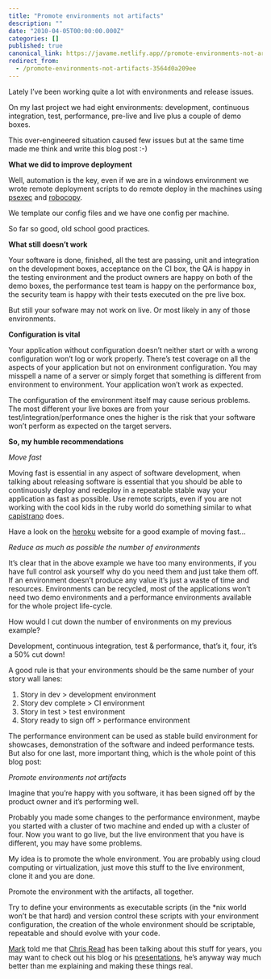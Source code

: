 ```yaml
---
title: "Promote environments not artifacts"
description: ""
date: "2010-04-05T00:00:00.000Z"
categories: []
published: true
canonical_link: https://javame.netlify.app//promote-environments-not-artifacts-3564d0a209ee
redirect_from:
  - /promote-environments-not-artifacts-3564d0a209ee
---
```


Lately I’ve been working quite a lot with environments and release issues.

On my last project we had eight environments: development, continuous integration, test, performance, pre-live and live plus a couple of demo boxes.

This over-engineered situation caused few issues but at the same time made me think and write this blog post :-)

**What we did to improve deployment**

Well, automation is the key, even if we are in a windows environment we wrote remote deployment scripts to do remote deploy in the machines using [psexec](http://technet.microsoft.com/en-us/sysinternals/bb897553.aspx) and [robocopy](http://technet.microsoft.com/en-us/library/cc733145%28WS.10%29.aspx).

We template our config files and we have one config per machine.

So far so good, old school good practices.

**What still doesn’t work**

Your software is done, finished, all the test are passing, unit and integration on the development boxes, acceptance on the CI box, the QA is happy in the testing environment and the product owners are happy on both of the demo boxes, the performance test team is happy on the performance box, the security team is happy with their tests executed on the pre live box.

But still your sofware may not work on live. Or most likely in any of those environments.

**Configuration is vital**

Your application without configuration doesn’t neither start or with a wrong configuration won’t log or work properly. There’s test coverage on all the aspects of your application but not on environment configuration. You may misspell a name of a server or simply forget that something is different from environment to environment. Your application won’t work as expected.

The configuration of the environment itself may cause serious problems. The most different your live boxes are from your test/integration/performance ones the higher is the risk that your software won’t perform as expected on the target servers.

**So, my humble recommendations**

_Move fast_

Moving fast is essential in any aspect of software development, when talking about releasing software is essential that you should be able to continuously deploy and redeploy in a repeatable stable way your application as fast as possible. Use remote scripts, even if you are not working with the cool kids in the ruby world do something similar to what [capistrano](http://www.capify.org/index.php/Capistrano) does.

Have a look on the [heroku](http://heroku.com/) website for a good example of moving fast…

_Reduce as much as possible the number of environments_

It’s clear that in the above example we have too many environments, if you have full control ask yourself why do you need them and just take them off. If an environment doesn’t produce any value it’s just a waste of time and resources. Environments can be recycled, most of the applications won’t need two demo environments and a performance environments available for the whole project life-cycle.

How would I cut down the number of environments on my previous example?

Development, continuous integration, test & performance, that’s it, four, it’s a 50% cut down!

A good rule is that your environments should be the same number of your story wall lanes:

1.  Story in dev > development environment
2.  Story dev complete > CI environment
3.  Story in test > test environment
4.  Story ready to sign off > performance environment

The performance environment can be used as stable build environment for showcases, demonstration of the software and indeed performance tests. But also for one last, more important thing, which is the whole point of this blog post:

_Promote environments not artifacts_

Imagine that you’re happy with you software, it has been signed off by the product owner and it’s performing well.

Probably you made some changes to the performance environment, maybe you started with a cluster of two machine and ended up with a cluster of four. Now you want to go live, but the live environment that you have is different, you may have some problems.

My idea is to promote the whole environment. You are probably using cloud computing or virtualization, just move this stuff to the live environment, clone it and you are done.

Promote the environment with the artifacts, all together.

Try to define your environments as executable scripts (in the \*nix world won’t be that hard) and version control these scripts with your environment configuration, the creation of the whole environment should be scriptable, repeatable and should evolve with your code.

[Mark](http://www.markhneedham.com/blog/) told me that [Chris Read](http://blog.chris-read.net/) has been talking about this stuff for years, you may want to check out his blog or his [presentations](http://www.slideshare.net/ChristopherRead/all-my-tests-are-passing-now-what), he’s anyway way much better than me explaining and making these things real.
